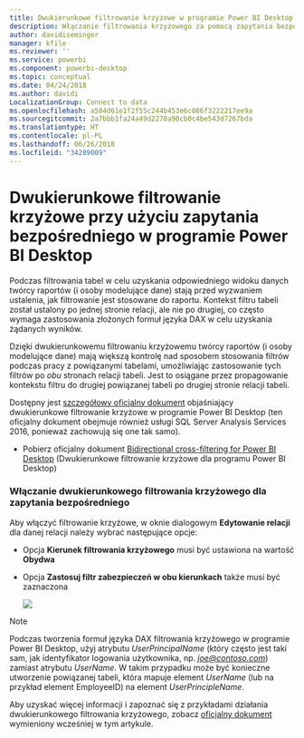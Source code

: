 ```yaml
---
title: Dwukierunkowe filtrowanie krzyżowe w programie Power BI Desktop
description: Włączanie filtrowania krzyżowego za pomocą zapytania bezpośredniego w programie Power BI Desktop
author: davidiseminger
manager: kfile
ms.reviewer: ''
ms.service: powerbi
ms.component: powerbi-desktop
ms.topic: conceptual
ms.date: 04/24/2018
ms.author: davidi
LocalizationGroup: Connect to data
ms.openlocfilehash: a584d61e1f2f55c244b453e6c086f3222217ee9a
ms.sourcegitcommit: 2a7bbb1fa24a49d2278a90cb0c4be543d7267bda
ms.translationtype: HT
ms.contentlocale: pl-PL
ms.lasthandoff: 06/26/2018
ms.locfileid: "34289009"
---
```

# <a name="bidirectional-cross-filtering-using-directquery-in-power-bi-desktop"></a>Dwukierunkowe filtrowanie krzyżowe przy użyciu zapytania bezpośredniego w programie Power BI Desktop

Podczas filtrowania tabel w celu uzyskania odpowiedniego widoku danych twórcy raportów (i osoby modelujące dane) stają przed wyzwaniem ustalenia, jak filtrowanie jest stosowane do raportu. Kontekst filtru tabeli został ustalony po jednej stronie relacji, ale nie po drugiej, co często wymaga zastosowania złożonych formuł języka DAX w celu uzyskania żądanych wyników.

Dzięki dwukierunkowemu filtrowaniu krzyżowemu twórcy raportów (i osoby modelujące dane) mają większą kontrolę nad sposobem stosowania filtrów podczas pracy z powiązanymi tabelami, umożliwiając zastosowanie tych filtrów po *obu* stronach relacji tabeli. Jest to osiągane przez propagowanie kontekstu filtru do drugiej powiązanej tabeli po drugiej stronie relacji tabeli.

Dostępny jest [szczegółowy oficjalny dokument](http://download.microsoft.com/download/2/7/8/2782DF95-3E0D-40CD-BFC8-749A2882E109/Bidirectional%20cross-filtering%20in%20Analysis%20Services%202016%20and%20Power%20BI.docx) objaśniający dwukierunkowe filtrowanie krzyżowe w programie Power BI Desktop (ten oficjalny dokument obejmuje również usługi SQL Server Analysis Services 2016, ponieważ zachowują się one tak samo).

* Pobierz oficjalny dokument [Bidirectional cross-filtering for Power BI Desktop](http://download.microsoft.com/download/2/7/8/2782DF95-3E0D-40CD-BFC8-749A2882E109/Bidirectional%20cross-filtering%20in%20Analysis%20Services%202016%20and%20Power%20BI.docx) (Dwukierunkowe filtrowanie krzyżowe dla programu Power BI Desktop)

### <a name="enabling-bidirectional-cross-filtering-for-directquery"></a>Włączanie dwukierunkowego filtrowania krzyżowego dla zapytania bezpośredniego

Aby włączyć filtrowanie krzyżowe, w oknie dialogowym **Edytowanie relacji** dla danej relacji należy wybrać następujące opcje:

* Opcja **Kierunek filtrowania krzyżowego** musi być ustawiona na wartość **Obydwa**
* Opcja **Zastosuj filtr zabezpieczeń w obu kierunkach** także musi być zaznaczona
  
  ![](media/desktop-bidirectional-filtering/bidirectional-filtering_2.png)

> [!NOTE]
> Podczas tworzenia formuł języka DAX filtrowania krzyżowego w programie Power BI Desktop, użyj atrybutu *UserPrincipalName* (który często jest taki sam, jak identyfikator logowania użytkownika, np. *joe@contoso.com*) zamiast atrybutu *UserName*. W takim przypadku może być konieczne utworzenie powiązanej tabeli, która mapuje element *UserName* (lub na przykład element EmployeeID) na element *UserPrincipleName*.
> 
> 

Aby uzyskać więcej informacji i zapoznać się z przykładami działania dwukierunkowego filtrowania krzyżowego, zobacz [oficjalny dokument](http://download.microsoft.com/download/2/7/8/2782DF95-3E0D-40CD-BFC8-749A2882E109/Bidirectional%20cross-filtering%20in%20Analysis%20Services%202016%20and%20Power%20BI.docx) wymieniony wcześniej w tym artykule.

